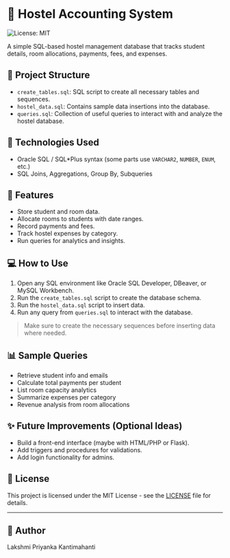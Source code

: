 # 🏨 Hostel Accounting System
![License: MIT](https://img.shields.io/badge/License-MIT-yellow.svg)

A simple SQL-based hostel management database that tracks student details, room allocations, payments, fees, and expenses.

## 📁 Project Structure

- `create_tables.sql`: SQL script to create all necessary tables and sequences.
- `hostel_data.sql`: Contains sample data insertions into the database.
- `queries.sql`: Collection of useful queries to interact with and analyze the hostel database.

## 🧱 Technologies Used

- Oracle SQL / SQL*Plus syntax (some parts use `VARCHAR2`, `NUMBER`, `ENUM`, etc.)
- SQL Joins, Aggregations, Group By, Subqueries

## 📌 Features

- Store student and room data.
- Allocate rooms to students with date ranges.
- Record payments and fees.
- Track hostel expenses by category.
- Run queries for analytics and insights.

## 💻 How to Use

1. Open any SQL environment like Oracle SQL Developer, DBeaver, or MySQL Workbench.
2. Run the `create_tables.sql` script to create the database schema.
3. Run the `hostel_data.sql` script to insert data.
4. Run any query from `queries.sql` to interact with the database.

> Make sure to create the necessary sequences before inserting data where needed.

## 📊 Sample Queries

- Retrieve student info and emails
- Calculate total payments per student
- List room capacity analytics
- Summarize expenses per category
- Revenue analysis from room allocations

## ✨ Future Improvements (Optional Ideas)

- Build a front-end interface (maybe with HTML/PHP or Flask).
- Add triggers and procedures for validations.
- Add login functionality for admins.

## 📄 License

This project is licensed under the MIT License - see the [LICENSE](LICENSE) file for details.

---

## 🙌 Author

Lakshmi Priyanka Kantimahanti

